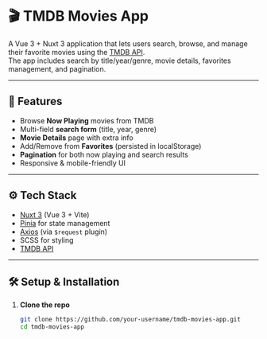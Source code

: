 # 🎬 TMDB Movies App

A Vue 3 + Nuxt 3 application that lets users search, browse, and manage their favorite movies using the [TMDB API](https://www.themoviedb.org/documentation/api).  
The app includes search by title/year/genre, movie details, favorites management, and pagination.

---

## 🚀 Features

- Browse **Now Playing** movies from TMDB  
- Multi-field **search form** (title, year, genre)  
- **Movie Details** page with extra info  
- Add/Remove from **Favorites** (persisted in localStorage)  
- **Pagination** for both now playing and search results  
- Responsive & mobile-friendly UI

---

## ⚙️ Tech Stack

- [Nuxt 3](https://nuxt.com/) (Vue 3 + Vite)
- [Pinia](https://pinia.vuejs.org/) for state management
- [Axios](https://axios-http.com/) (via `$request` plugin)
- SCSS for styling
- [TMDB API](https://developer.themoviedb.org/)

---

## 🛠️ Setup & Installation

1. **Clone the repo**
   ```bash
   git clone https://github.com/your-username/tmdb-movies-app.git
   cd tmdb-movies-app
